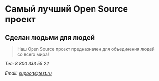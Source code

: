 # Самый лучший Open Source проект

## Сделан людьми для людей

> Наш Open Source проект предназначен для объединения людей со всего мира!


*Тел: 8 800 333 55 22*

*Email: support@test.ru*